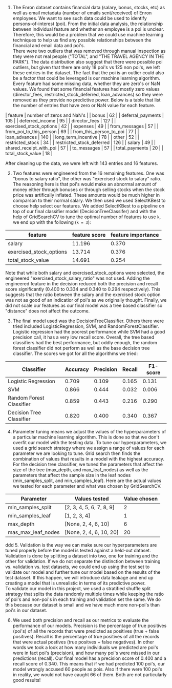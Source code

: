 1. The Enron dataset contains financial data (salary, bonus, stocks, etc) as well as email metadata (number of emails sent/received) of Enron employees. We want to see such data could be used to identify persons-of-interest (poi). From the initial data analysis, the relationship between individual feature and whether an employee is a poi is unclear. Therefore, this would be a problem that we could use machine learning techniques to help us find any possible relationships between the financial and email data and poi's.  
  There were two outliers that was removed through manual inspection as they were not real people ("TOTAL", and "THE TRAVEL AGENCY IN THE PARK"). The data distribution also suggest that there were possible poi outliers, but given that there are only 18 poi's vs 125 non poi's, we left these entries in the dataset.  The fact that the poi is an outlier could also be a factor that could be leveraged is our machine learning algorithm. Every feature had some missing data, whether they are zero's or NaN values. We found that some financial features had mostly zero values (director_fees, restricted_stock_deferred, loan_advances) so they were removed as they provide no predictive power. Below is a table that list the number of entries that have zero or NaN value for each feature.
  
  | feature                   | number of zeros and NaN's |
  | bonus                     | 62                        |
  | deferral_payments         | 105                       |
  | deferred_income           | 95                        |
  | director_fees             | 127                       |
  | exercised_stock_options   | 42                        |
  | expenses                  | 49                        |
  | from_messages             | 57                        |
  | from_poi_to_this_person   | 69                        |
  | from_this_person_to_poi   | 77                        |
  | loan_advances             | 140                       |
  | long_term_incentive       | 78                        |
  | other                     | 52                        |
  | restricted_stock          | 34                        |
  | restricted_stock_deferred | 126                       |
  | salary                    | 49                        |
  | shared_receipt_with_poi   | 57                        |
  | to_messages               | 57                        |
  | total_payments            | 20                        |
  | total_stock_value         | 18                        |
  
  After cleaning up the data, we were left with 143 entries and 16 features.  
  
2. Two features were engineered from the 16 remaining features. One was "bonus to salary ratio", the other was "exercised stock to salary" ratio. The reasoning here is that poi's would make an abnormal amount of money either through bonuses or through selling stocks when the stock price was artifically inflated. These amounts would be much higher in comparson to their normal salary. We then used we used SelectKBest to choose help select our features. We added SelectKBest to a pipeline on top of our final classifier model (DecisionTreeClassifer) and with the help of GridSearchCV to tune the optimal number of features to use `k`, we end up with the following (`k = 3`):
  
  | feature                 | feature score | feature importance |  
  |-------------------------|---------------|--------------------|  
  | salary                  |        11.196 |              0.370 |  
  | exercised_stock_options |        13.714 |              0.376 |  
  | total_stock_value       |        14.691 |              0.254 |  
  
  Note that while both salary and exercised_stock_options were selected, the engineered "exercised_stock_salary_ratio" was not used. Adding the engineered feature in the decision reduced both the precision and recall score significantly (0.400 to 0.334 and 0.340 to 0.294 respectively). This suggests that the ratio between the salary and the exercised stock option was not as good of an indicatior of poi's as we originally thought. Finally, we did not scale our features as our final model was a tree based classifier so "distance" does not affect the outcome.  
  
3. The final model used was the DecisionTreeClassifier. Others there were tried included LogisticRegression, SVM, and RandomForestClassifier. Logistic regression had the poorest performance while SVM had a good precision call, it has a very low recall score. Overall, the tree based classifiers had the best performance, but oddly enough, the random forest classifier did not perform as well as the base decision tree classifier. The scores we got for all the algorithms we tried:
  
  | Classifier               | Accuracy | Precision | Recall | F1-score |
  |--------------------------|----------|-----------|--------|----------|
  | Logistic Regression      | 0.709    | 0.109     | 0.165  | 0.131    |
  | SVM                      | 0.866    | 0.444     | 0.032  | 0.006    |
  | Random Forest Classifier | 0.859    | 0.443     | 0.216  | 0.290    |
  | Decision Tree Classifier | 0.820    | 0.400     | 0.340  | 0.367    |
  
4. Parameter tuning means we adjust the values of the hyperparameters of a particular machine learning algorithm.  This is done so that we don't overfit our model with the testing data. To tune our hyperparameters, we used a grid search strategy where we assign a range of values for each parameter we are looking to tune. Grid search then finds the combination of values that results in a model with the highest accuracy.  For the decision tree classifier, we tuned the parameters that affect the size of the tree (max_depth, and max_leaf_nodes) as well as the parameters that affect the sample size in the leaf nodes (min_samples_split, and min_samples_leaf). Here are the actual values we tested for each parameter and what was chosen by GridSearchCV.

  | Parameter          | Values tested            | Value chosen |
  |--------------------|--------------------------|--------------|
  | min_samples_split  | [2, 3, 4, 5, 6, 7, 8, 9] | 2            |
  | min_samples_leaf   | [1, 2, 3, 4]             | 1            |
  | max_depth          | [None, 2, 4, 6, 10]      | 6            |
  | mas_max_leaf_nodes | [None, 2, 4, 6, 10, 20]  | 20           |
 ddd 
5. Validation is the way we can make sure our hyperparameters are tuned properly before the model is tested against a held-out dataset. Validation is done by splitting a dataset into two, one for training and the other for validation. If we do not separate the distinction between training vs. validation vs. test datasets, we could end up using the test set to validate our model and further tune our model based on the results of the test dataset.  If this happen, we will introduce data leakage and end up creating a model that is unrealistic in terms of its predictive power.  
  To validate our model in this project, we used a stratified shuffle split strategy that splits the data randomly multiple times while keeping the ratio of poi's and non-poi's in each training and validation set the same.  We do this because our dataset is small and we have much more non-poi's than poi's in our dataset.  
  
6. We used both precision and recall as our metrics to evaluate the performance of our models. Precision is the percentage of true positives (poi's) of all the records that were predicted as positives (true + false positives). Recall is the percentage of true positives of all the records that were actual postives (true positves + false negatives). In other words we took a look at how many individuals we predicted are poi's were in fact poi's (precision), and how many poi's were missed in our predictions (recall).  Our final model has a precision score of 0.400 and a recall score of 0.340.  This means that if we had predicted 100 poi's, our model wrongly accused 60 people as pois. Also if there were 100 poi's in reality, we would not have caught 66 of them. Both are not particularly good results!
